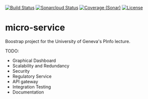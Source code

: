 [![Build Status](https://travis-ci.com/hostettler/microservices.svg?branch=master)](https://travis-ci.com/hostettler/microservices.svg?branch=master)
[![Sonarcloud Status](https://sonarcloud.io/api/project_badges/measure?project=hostettler_microservices&metric=alert_status)](https://sonarcloud.io/dashboard?id=hostettler_microservices)
[![Coverage (Sonar)](https://sonarcloud.io/api/project_badges/measure?project=hostettler_microservices&metric=coverage)](https://sonarcloud.io/dashboard?id=hostettler_microservices)
[![License](https://img.shields.io/badge/License-Apache%202.0-blue.svg)](https://opensource.org/licenses/Apache-2.0)

# micro-service

Boostrap project for the University of Geneva's PInfo lecture.

TODO:
- Graphical Dashboard
- Scalability and Redundancy
- Security
- Regulatory Service
- API gateway
- Integration Testing
- Documentation
